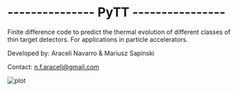 #  --------------- PyTT ---------------- # 

 Finite difference code to predict the thermal evolution of different classes
 of thin target detectors. For applications in particle accelerators.
 
 Developed by: Araceli Navarro & Mariusz Sapinski
 
 Contact: n.f.araceli@gmail.com
 
![plot](./directory_1/directory_2/.../directory_n/plot.png)
